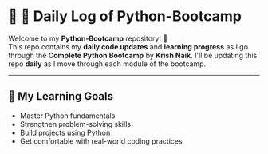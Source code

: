 # 🐍 📅 Daily Log of Python-Bootcamp

Welcome to my **Python-Bootcamp** repository! 👋  
This repo contains my **daily code updates** and **learning progress** as I go through the **Complete Python Bootcamp** by **Krish Naik**.
I'll be updating this repo **daily** as I move through each module of the bootcamp.  

---

## 🧠 My Learning Goals

- Master Python fundamentals
- Strengthen problem-solving skills
- Build projects using Python
- Get comfortable with real-world coding practices
